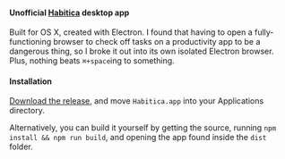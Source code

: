 #### Unofficial [Habitica](http://habitica.com/) desktop app

Built for OS X, created with Electron. I found that having to open a fully-functioning browser to check off tasks on a productivity app to be a dangerous thing, so I broke it out into its own isolated Electron browser. Plus, nothing beats `⌘+space`ing to something.

#### Installation

[Download the release](), and move `Habitica.app` into your Applications directory.

Alternatively, you can build it yourself by getting the source, running `npm install && npm run build`, and opening the app found inside the `dist` folder.
